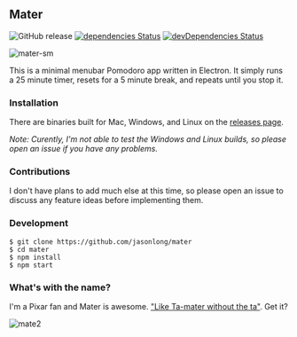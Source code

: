 ## Mater

![GitHub release](https://img.shields.io/github/release/jasonlong/mater.svg)
[![dependencies Status](https://david-dm.org/jasonlong/mater/status.svg)](https://david-dm.org/jasonlong/mater)
[![devDependencies Status](https://david-dm.org/jasonlong/mater/dev-status.svg)](https://david-dm.org/jasonlong/mater?type=dev)

![mater-sm](https://user-images.githubusercontent.com/6104/37107543-9627589a-2202-11e8-825b-c68b248610ce.gif)

This is a minimal menubar Pomodoro app written in Electron. It simply runs a 25 minute timer, resets for a 5 minute break, and repeats until you stop it.

### Installation

There are binaries built for Mac, Windows, and Linux on the [releases page](https://github.com/jasonlong/mater/releases). 

_Note: Curently, I'm not able to test the Windows and Linux builds, so please open an issue if you have any problems._

### Contributions

I don't have plans to add much else at this time, so please open an issue to discuss any feature ideas before implementing them.

### Development

```
$ git clone https://github.com/jasonlong/mater
$ cd mater
$ npm install
$ npm start
```

### What's with the name?

I'm a Pixar fan and Mater is awesome. ["Like Ta-mater without the ta"](https://youtu.be/MJm8vNTasMg?t=25s). Get it?

![mate2](https://cloud.githubusercontent.com/assets/6104/20083476/8dcb077e-a52a-11e6-962f-828c437f6011.jpg)
